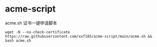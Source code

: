 # acme-script

acme.sh 证书一键申请脚本

```shell
wget -N --no-check-certificate https://raw.githubusercontent.com/xxf185/acme-script/main/acme.sh && bash acme.sh
```

